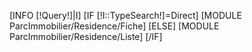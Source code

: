 [INFO [!Query!]|I]
[IF [!I::TypeSearch!]=Direct]
    [MODULE ParcImmobilier/Residence/Fiche]
[ELSE]
    [MODULE ParcImmobilier/Residence/Liste]
[/IF]